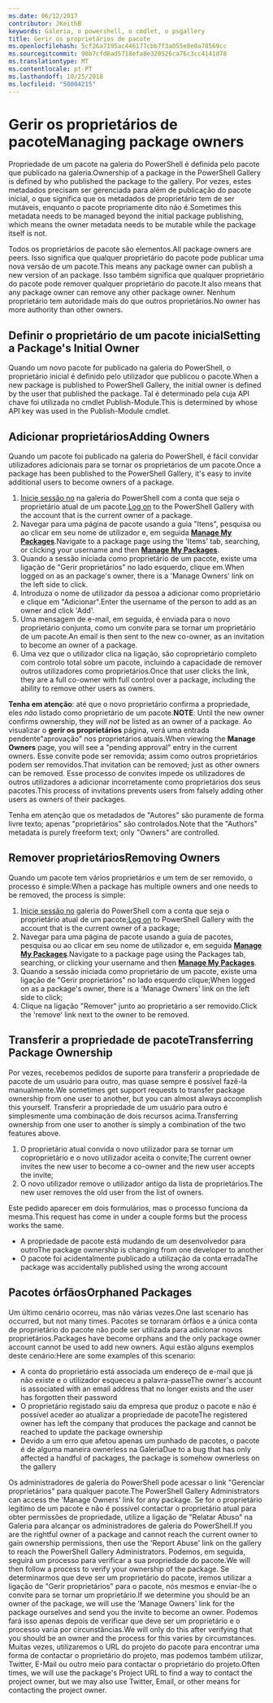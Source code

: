 ```yaml
---
ms.date: 06/12/2017
contributor: JKeithB
keywords: Galeria, o powershell, o cmdlet, o psgallery
title: Gerir os proprietários de pacote
ms.openlocfilehash: 5cf26a7195ac446177cbb7f3a055e8e0a78569cc
ms.sourcegitcommit: 98b7cfd8ad5718efa8e320526ca76c3cc4141d78
ms.translationtype: MT
ms.contentlocale: pt-PT
ms.lasthandoff: 10/25/2018
ms.locfileid: "50004215"
---
```

# <a name="managing-package-owners"></a><span data-ttu-id="ce334-103">Gerir os proprietários de pacote</span><span class="sxs-lookup"><span data-stu-id="ce334-103">Managing package owners</span></span>

<span data-ttu-id="ce334-104">Propriedade de um pacote na galeria do PowerShell é definida pelo pacote que publicado na galeria.</span><span class="sxs-lookup"><span data-stu-id="ce334-104">Ownership of a package in the PowerShell Gallery is defined by who published the package to the gallery.</span></span>
<span data-ttu-id="ce334-105">Por vezes, estes metadados precisam ser gerenciada para além de publicação do pacote inicial, o que significa que os metadados de proprietário tem de ser mutáveis, enquanto o pacote propriamente dito não é.</span><span class="sxs-lookup"><span data-stu-id="ce334-105">Sometimes this metadata needs to be managed beyond the initial package publishing, which means the owner metadata needs to be mutable while the package itself is not.</span></span>

<span data-ttu-id="ce334-106">Todos os proprietários de pacote são elementos.</span><span class="sxs-lookup"><span data-stu-id="ce334-106">All package owners are peers.</span></span>
<span data-ttu-id="ce334-107">Isso significa que qualquer proprietário do pacote pode publicar uma nova versão de um pacote.</span><span class="sxs-lookup"><span data-stu-id="ce334-107">This means any package owner can publish a new version of an package.</span></span> <span data-ttu-id="ce334-108">Isso também significa que qualquer proprietário do pacote pode remover qualquer proprietário do pacote.</span><span class="sxs-lookup"><span data-stu-id="ce334-108">It also means that any package owner can remove any other package owner.</span></span>
<span data-ttu-id="ce334-109">Nenhum proprietário tem autoridade mais do que outros proprietários.</span><span class="sxs-lookup"><span data-stu-id="ce334-109">No owner has more authority than other owners.</span></span>

## <a name="setting-a-packages-initial-owner"></a><span data-ttu-id="ce334-110">Definir o proprietário de um pacote inicial</span><span class="sxs-lookup"><span data-stu-id="ce334-110">Setting a Package's Initial Owner</span></span>

<span data-ttu-id="ce334-111">Quando um novo pacote for publicado na galeria do PowerShell, o proprietário inicial é definido pelo utilizador que publicou o pacote.</span><span class="sxs-lookup"><span data-stu-id="ce334-111">When a new package is published to PowerShell Gallery, the initial owner is defined by the user that published the package.</span></span> <span data-ttu-id="ce334-112">Tal é determinado pela cuja API chave foi utilizada no cmdlet Publish-Module.</span><span class="sxs-lookup"><span data-stu-id="ce334-112">This is determined by whose API key was used in the Publish-Module cmdlet.</span></span>

## <a name="adding-owners"></a><span data-ttu-id="ce334-113">Adicionar proprietários</span><span class="sxs-lookup"><span data-stu-id="ce334-113">Adding Owners</span></span>

<span data-ttu-id="ce334-114">Quando um pacote foi publicado na galeria do PowerShell, é fácil convidar utilizadores adicionais para se tornar os proprietários de um pacote.</span><span class="sxs-lookup"><span data-stu-id="ce334-114">Once a package has been published to the PowerShell Gallery, it's easy to invite additional users to become owners of a package.</span></span>

1. <span data-ttu-id="ce334-115">[Inicie sessão no](https://powershellgallery.com/users/account/LogOn) na galeria do PowerShell com a conta que seja o proprietário atual de um pacote.</span><span class="sxs-lookup"><span data-stu-id="ce334-115">[Log on](https://powershellgallery.com/users/account/LogOn) to the PowerShell Gallery with the account that is the current owner of a package.</span></span>
2. <span data-ttu-id="ce334-116">Navegar para uma página de pacote usando a guia "Itens", pesquisa ou ao clicar em seu nome de utilizador e, em seguida [ **Manage My Packages**](https://www.powershellgallery.com/account/Packages).</span><span class="sxs-lookup"><span data-stu-id="ce334-116">Navigate to a package page using the 'Items' tab, searching, or clicking your username and then [**Manage My Packages**](https://www.powershellgallery.com/account/Packages).</span></span>
3. <span data-ttu-id="ce334-117">Quando a sessão iniciada como proprietário de um pacote, existe uma ligação de "Gerir proprietários" no lado esquerdo, clique em.</span><span class="sxs-lookup"><span data-stu-id="ce334-117">When logged on as an package's owner, there is a 'Manage Owners' link on the left side to click.</span></span>
4. <span data-ttu-id="ce334-118">Introduza o nome de utilizador da pessoa a adicionar como proprietário e clique em "Adicionar".</span><span class="sxs-lookup"><span data-stu-id="ce334-118">Enter the username of the person to add as an owner and click 'Add'.</span></span>
5. <span data-ttu-id="ce334-119">Uma mensagem de e-mail, em seguida, é enviada para o novo proprietário conjunta, como um convite para se tornar um proprietário de um pacote.</span><span class="sxs-lookup"><span data-stu-id="ce334-119">An email is then sent to the new co-owner, as an invitation to become an owner of a package.</span></span>
6. <span data-ttu-id="ce334-120">Uma vez que o utilizador clica na ligação, são coproprietário completo com controlo total sobre um pacote, incluindo a capacidade de remover outros utilizadores como proprietários.</span><span class="sxs-lookup"><span data-stu-id="ce334-120">Once that user clicks the link, they are a full co-owner with full control over a package, including the ability to remove other users as owners.</span></span>

<span data-ttu-id="ce334-121">**Tenha em atenção**: até que o novo proprietário confirma a propriedade, eles *não* listado como proprietário de um pacote.</span><span class="sxs-lookup"><span data-stu-id="ce334-121">**NOTE**: Until the new owner confirms ownership, they *will not* be listed as an owner of a package.</span></span>
<span data-ttu-id="ce334-122">Ao visualizar o **gerir os proprietários** página, verá uma entrada pendente"aprovação" nos proprietários atuais.</span><span class="sxs-lookup"><span data-stu-id="ce334-122">When viewing the **Manage Owners** page, you will see a "pending approval" entry in the current owners.</span></span>
<span data-ttu-id="ce334-123">Esse convite pode ser removida; assim como outros proprietários podem ser removidos.</span><span class="sxs-lookup"><span data-stu-id="ce334-123">That invitation can be removed; just as other owners can be removed.</span></span>
<span data-ttu-id="ce334-124">Esse processo de convites impede os utilizadores de outros utilizadores a adicionar incorretamente como proprietários dos seus pacotes.</span><span class="sxs-lookup"><span data-stu-id="ce334-124">This process of invitations prevents users from falsely adding other users as owners of their packages.</span></span>

<span data-ttu-id="ce334-125">Tenha em atenção que os metadados de "Autores" são puramente de forma livre texto; apenas "proprietários" são controlados.</span><span class="sxs-lookup"><span data-stu-id="ce334-125">Note that the "Authors" metadata is purely freeform text; only "Owners" are controlled.</span></span>


## <a name="removing-owners"></a><span data-ttu-id="ce334-126">Remover proprietários</span><span class="sxs-lookup"><span data-stu-id="ce334-126">Removing Owners</span></span>

<span data-ttu-id="ce334-127">Quando um pacote tem vários proprietários e um tem de ser removido, o processo é simple:</span><span class="sxs-lookup"><span data-stu-id="ce334-127">When a package has multiple owners and one needs to be removed, the process is simple:</span></span>

1. <span data-ttu-id="ce334-128">[Inicie sessão no](https://powershellgallery.com/users/account/LogOn) galeria do PowerShell com a conta que seja o proprietário atual de um pacote;</span><span class="sxs-lookup"><span data-stu-id="ce334-128">[Log on](https://powershellgallery.com/users/account/LogOn) to PowerShell Gallery with the account that is the current owner of a package;</span></span>
2. <span data-ttu-id="ce334-129">Navegar para uma página de pacote usando a guia de pacotes, pesquisa ou ao clicar em seu nome de utilizador e, em seguida [ **Manage My Packages**](https://www.powershellgallery.com/account/Packages).</span><span class="sxs-lookup"><span data-stu-id="ce334-129">Navigate to a package page using the Packages tab, searching, or clicking your username and then [**Manage My Packages**](https://www.powershellgallery.com/account/Packages).</span></span>
3. <span data-ttu-id="ce334-130">Quando a sessão iniciada como proprietário de um pacote, existe uma ligação de "Gerir proprietários" no lado esquerdo clique;</span><span class="sxs-lookup"><span data-stu-id="ce334-130">When logged on as a package's owner, there is a 'Manage Owners' link on the left side to click;</span></span>
4. <span data-ttu-id="ce334-131">Clique na ligação "Remover" junto ao proprietário a ser removido.</span><span class="sxs-lookup"><span data-stu-id="ce334-131">Click the 'remove' link next to the owner to be removed.</span></span>



## <a name="transferring-package-ownership"></a><span data-ttu-id="ce334-132">Transferir a propriedade de pacote</span><span class="sxs-lookup"><span data-stu-id="ce334-132">Transferring Package Ownership</span></span>

<span data-ttu-id="ce334-133">Por vezes, recebemos pedidos de suporte para transferir a propriedade de pacote de um usuário para outro, mas quase sempre é possível fazê-la manualmente.</span><span class="sxs-lookup"><span data-stu-id="ce334-133">We sometimes get support requests to transfer package ownership from one user to another, but you can almost always accomplish this yourself.</span></span>
<span data-ttu-id="ce334-134">Transferir a propriedade de um usuário para outro é simplesmente uma combinação de dois recursos acima.</span><span class="sxs-lookup"><span data-stu-id="ce334-134">Transferring ownership from one user to another is simply a combination of the two features above.</span></span>

1. <span data-ttu-id="ce334-135">O proprietário atual convida o novo utilizador para se tornar um coproprietário e o novo utilizador aceita o convite;</span><span class="sxs-lookup"><span data-stu-id="ce334-135">The current owner invites the new user to become a co-owner and the new user accepts the invite;</span></span>
2. <span data-ttu-id="ce334-136">O novo utilizador remove o utilizador antigo da lista de proprietários.</span><span class="sxs-lookup"><span data-stu-id="ce334-136">The new user removes the old user from the list of owners.</span></span>

<span data-ttu-id="ce334-137">Este pedido aparecer em dois formulários, mas o processo funciona da mesma.</span><span class="sxs-lookup"><span data-stu-id="ce334-137">This request has come in under a couple forms but the process works the same.</span></span>

- <span data-ttu-id="ce334-138">A propriedade de pacote está mudando de um desenvolvedor para outro</span><span class="sxs-lookup"><span data-stu-id="ce334-138">The package ownership is changing from one developer to another</span></span>
- <span data-ttu-id="ce334-139">O pacote foi acidentalmente publicado a utilização da conta errada</span><span class="sxs-lookup"><span data-stu-id="ce334-139">The package was accidentally published using the wrong account</span></span>


## <a name="orphaned-packages"></a><span data-ttu-id="ce334-140">Pacotes órfãos</span><span class="sxs-lookup"><span data-stu-id="ce334-140">Orphaned Packages</span></span>

<span data-ttu-id="ce334-141">Um último cenário ocorreu, mas não várias vezes.</span><span class="sxs-lookup"><span data-stu-id="ce334-141">One last scenario has occurred, but not many times.</span></span>
<span data-ttu-id="ce334-142">Pacotes se tornaram órfãos e a única conta de proprietário do pacote não pode ser utilizada para adicionar novos proprietários.</span><span class="sxs-lookup"><span data-stu-id="ce334-142">Packages have become orphans and the only package owner account cannot be used to add new owners.</span></span>
<span data-ttu-id="ce334-143">Aqui estão alguns exemplos deste cenário:</span><span class="sxs-lookup"><span data-stu-id="ce334-143">Here are some examples of this scenario:</span></span>

- <span data-ttu-id="ce334-144">A conta do proprietário está associada um endereço de e-mail que já não existe e o utilizador esqueceu a palavra-passe</span><span class="sxs-lookup"><span data-stu-id="ce334-144">The owner's account is associated with an email address that no longer exists and the user has forgotten their password</span></span>
- <span data-ttu-id="ce334-145">O proprietário registado saiu da empresa que produz o pacote e não é possível aceder ao atualizar a propriedade de pacote</span><span class="sxs-lookup"><span data-stu-id="ce334-145">The registered owner has left the company that produces the package and cannot be reached to update the package ownership</span></span>
- <span data-ttu-id="ce334-146">Devido a um erro que afetou apenas um punhado de pacotes, o pacote é de alguma maneira ownerless na Galeria</span><span class="sxs-lookup"><span data-stu-id="ce334-146">Due to a bug that has only affected a handful of packages, the package is somehow ownerless on the gallery</span></span>

<span data-ttu-id="ce334-147">Os administradores de galeria do PowerShell pode acessar o link "Gerenciar proprietários" para qualquer pacote.</span><span class="sxs-lookup"><span data-stu-id="ce334-147">The PowerShell Gallery Administrators can access the 'Manage Owners' link for any package.</span></span>
<span data-ttu-id="ce334-148">Se for o proprietário legítimo de um pacote e não é possível contactar o proprietário atual para obter permissões de propriedade, utilize a ligação de "Relatar Abuso" na Galeria para alcançar os administradores de galeria do PowerShell.</span><span class="sxs-lookup"><span data-stu-id="ce334-148">If you are the rightful owner of a package and cannot reach the current owner to gain ownership permissions, then use the 'Report Abuse' link on the gallery to reach the PowerShell Gallery Administrators.</span></span>
<span data-ttu-id="ce334-149">Podemos, em seguida, seguirá um processo para verificar a sua propriedade do pacote.</span><span class="sxs-lookup"><span data-stu-id="ce334-149">We will then follow a process to verify your ownership of the package.</span></span>
<span data-ttu-id="ce334-150">Se determinarmos que deve ser um proprietário do pacote, iremos utilizar a ligação de "Gerir proprietários" para o pacote, nós mesmos e enviar-lhe o convite para se tornar um proprietário.</span><span class="sxs-lookup"><span data-stu-id="ce334-150">If we determine you should be an owner of the package, we will use the 'Manage Owners' link for the package ourselves and send you the invite to become an owner.</span></span>
<span data-ttu-id="ce334-151">Podemos fará isso apenas depois de verificar que deve ser um proprietário e o processo varia por circunstâncias.</span><span class="sxs-lookup"><span data-stu-id="ce334-151">We will only do this after verifying that you should be an owner and the process for this varies by circumstances.</span></span>
<span data-ttu-id="ce334-152">Muitas vezes, utilizaremos o URL do projeto do pacote para encontrar uma forma de contactar o proprietário do projeto, mas podemos também utilizar, Twitter, E-Mail ou outro meio para contactar o proprietário do projeto.</span><span class="sxs-lookup"><span data-stu-id="ce334-152">Often times, we will use the package's Project URL to find a way to contact the project owner, but we may also use Twitter, Email, or other means for contacting the project owner.</span></span>
